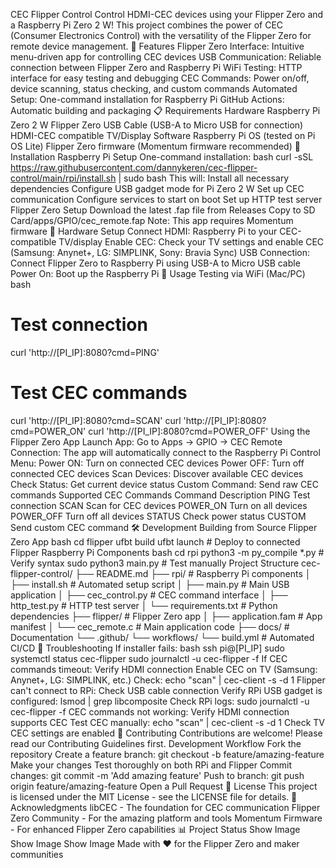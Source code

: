 CEC Flipper Control
Control HDMI-CEC devices using your Flipper Zero and a Raspberry Pi Zero 2 W! This project combines the power of CEC (Consumer Electronics Control) with the versatility of the Flipper Zero for remote device management.
🚀 Features
Flipper Zero Interface: Intuitive menu-driven app for controlling CEC devices
USB Communication: Reliable connection between Flipper Zero and Raspberry Pi
WiFi Testing: HTTP interface for easy testing and debugging
CEC Commands: Power on/off, device scanning, status checking, and custom commands
Automated Setup: One-command installation for Raspberry Pi
GitHub Actions: Automatic building and packaging
📋 Requirements
Hardware
Raspberry Pi Zero 2 W
Flipper Zero
USB Cable (USB-A to Micro USB for connection)
HDMI-CEC compatible TV/Display
Software
Raspberry Pi OS (tested on Pi OS Lite)
Flipper Zero firmware (Momentum firmware recommended)
🔧 Installation
Raspberry Pi Setup
One-command installation:
bash
curl -sSL https://raw.githubusercontent.com/dannykeren/cec-flipper-control/main/rpi/install.sh | sudo bash
This will:
Install all necessary dependencies
Configure USB gadget mode for Pi Zero 2 W
Set up CEC communication
Configure services to start on boot
Set up HTTP test server
Flipper Zero Setup
Download the latest .fap file from Releases
Copy to SD Card/apps/GPIO/cec_remote.fap
Note: This app requires Momentum firmware
🔌 Hardware Setup
Connect HDMI: Raspberry Pi to your CEC-compatible TV/display
Enable CEC: Check your TV settings and enable CEC (Samsung: Anynet+, LG: SIMPLINK, Sony: Bravia Sync)
USB Connection: Connect Flipper Zero to Raspberry Pi using USB-A to Micro USB cable
Power On: Boot up the Raspberry Pi
📱 Usage
Testing via WiFi (Mac/PC)
bash
# Test connection
curl 'http://[PI_IP]:8080?cmd=PING'

# Test CEC commands  
curl 'http://[PI_IP]:8080?cmd=SCAN'
curl 'http://[PI_IP]:8080?cmd=POWER_ON'
curl 'http://[PI_IP]:8080?cmd=POWER_OFF'
Using the Flipper Zero App
Launch App: Go to Apps → GPIO → CEC Remote
Connection: The app will automatically connect to the Raspberry Pi
Control Menu:
Power ON: Turn on connected CEC devices
Power OFF: Turn off connected CEC devices
Scan Devices: Discover available CEC devices
Check Status: Get current device status
Custom Command: Send raw CEC commands
Supported CEC Commands
Command	Description
PING	Test connection
SCAN	Scan for CEC devices
POWER_ON	Turn on all devices
POWER_OFF	Turn off all devices
STATUS	Check power status
CUSTOM	Send custom CEC command
🛠️ Development
Building from Source
Flipper Zero App
bash
cd flipper
ufbt build
ufbt launch  # Deploy to connected Flipper
Raspberry Pi Components
bash
cd rpi
python3 -m py_compile *.py  # Verify syntax
sudo python3 main.py        # Test manually
Project Structure
cec-flipper-control/
├── README.md
├── rpi/                          # Raspberry Pi components
│   ├── install.sh               # Automated setup script
│   ├── main.py                  # Main USB application
│   ├── cec_control.py           # CEC command interface
│   ├── http_test.py             # HTTP test server
│   └── requirements.txt         # Python dependencies
├── flipper/                      # Flipper Zero app
│   ├── application.fam          # App manifest
│   └── cec_remote.c            # Main application code
├── docs/                        # Documentation
└── .github/
    └── workflows/
        └── build.yml           # Automated CI/CD
🐛 Troubleshooting
If installer fails:
bash
ssh pi@[PI_IP]
sudo systemctl status cec-flipper
sudo journalctl -u cec-flipper -f
If CEC commands timeout:
Verify HDMI connection
Enable CEC on TV (Samsung: Anynet+, LG: SIMPLINK, etc.)
Check: echo "scan" | cec-client -s -d 1
Flipper can't connect to RPi:
Check USB cable connection
Verify RPi USB gadget is configured: lsmod | grep libcomposite
Check RPi logs: sudo journalctl -u cec-flipper -f
CEC commands not working:
Verify HDMI connection supports CEC
Test CEC manually: echo "scan" | cec-client -s -d 1
Check TV CEC settings are enabled
🤝 Contributing
Contributions are welcome! Please read our Contributing Guidelines first.
Development Workflow
Fork the repository
Create a feature branch: git checkout -b feature/amazing-feature
Make your changes
Test thoroughly on both RPi and Flipper
Commit changes: git commit -m 'Add amazing feature'
Push to branch: git push origin feature/amazing-feature
Open a Pull Request
📜 License
This project is licensed under the MIT License - see the LICENSE file for details.
🙏 Acknowledgments
libCEC - The foundation for CEC communication
Flipper Zero Community - For the amazing platform and tools
Momentum Firmware - For enhanced Flipper Zero capabilities
📊 Project Status
Show Image
Show Image
Show Image
Made with ❤️ for the Flipper Zero and maker communities
